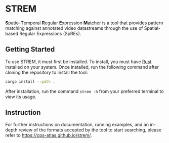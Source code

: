 # STREM

**S**patio-**T**emporal **R**egular **E**xpression **M**atcher is a tool that provides pattern matching against annotated video datastreams through the use of Spatial-based Regular Expressions (SpREs).

## Getting Started
To use STREM, it must first be installed. To install, you must have [Rust](https://www.rust-lang.org/) installed on your system. Once installed, run the following command after cloning the repository to install the tool:

```bash
cargo install --path .
```

After installation, run the command `strem -h` from your preferred terminal to view its usage.

## Instruction

For further instructions on documentation, running examples, and an in-depth review of the formats accepted by the tool to start searching, please refer to https://cps-atlas.github.io/strem/.
